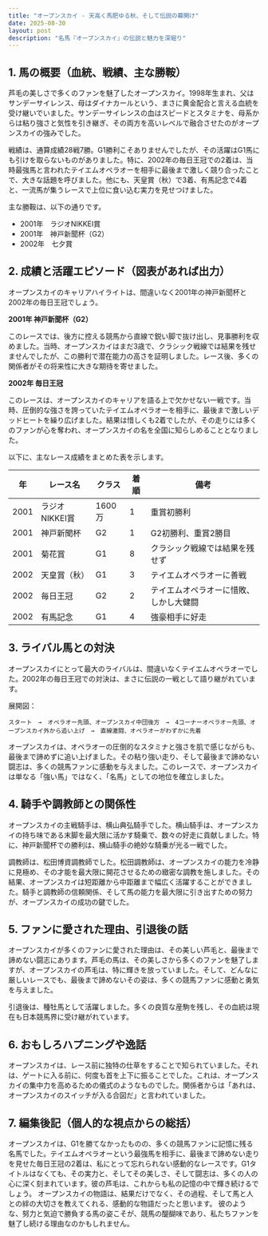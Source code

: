 ```yaml
---
title: "オープンスカイ - 天高く馬肥ゆる秋、そして伝説の幕開け"
date: 2025-08-30
layout: post
description: "名馬『オープンスカイ』の伝説と魅力を深堀り"
---
```


## 1. 馬の概要（血統、戦績、主な勝鞍）

芦毛の美しさで多くのファンを魅了したオープンスカイ。1998年生まれ、父はサンデーサイレンス、母はダイナカールという、まさに黄金配合と言える血統を受け継いでいました。サンデーサイレンスの血はスピードとスタミナを、母系からは粘り強さと気性を引き継ぎ、その両方を高いレベルで融合させたのがオープンスカイの強みでした。

戦績は、通算成績28戦7勝。G1勝利こそありませんでしたが、その活躍はG1馬にも引けを取らないものがありました。特に、2002年の毎日王冠での2着は、当時最強馬と言われたテイエムオペラオーを相手に最後まで激しく競り合ったことで、大きな話題を呼びました。他にも、天皇賞（秋）で3着、有馬記念で4着と、一流馬が集うレースで上位に食い込む実力を見せつけました。

主な勝鞍は、以下の通りです。

* 2001年　ラジオNIKKEI賞
* 2001年　神戸新聞杯（G2）
* 2002年　七夕賞


## 2. 成績と活躍エピソード（図表があれば出力）

オープンスカイのキャリアハイライトは、間違いなく2001年の神戸新聞杯と2002年の毎日王冠でしょう。

**2001年 神戸新聞杯（G2）**

このレースでは、後方に控える競馬から直線で鋭い脚で抜け出し、見事勝利を収めました。当時、オープンスカイはまだ3歳で、クラシック戦線では結果を残せませんでしたが、この勝利で潜在能力の高さを証明しました。レース後、多くの関係者がその将来性に大きな期待を寄せました。


**2002年 毎日王冠**

このレースは、オープンスカイのキャリアを語る上で欠かせない一戦です。当時、圧倒的な強さを誇っていたテイエムオペラオーを相手に、最後まで激しいデッドヒートを繰り広げました。結果は惜しくも2着でしたが、その走りには多くのファンが心を奪われ、オープンスカイの名を全国に知らしめることとなりました。

以下に、主なレース成績をまとめた表を示します。

| 年 | レース名          | クラス | 着順 | 備考                                      |
|---|-------------------|-------|------|-------------------------------------------|
| 2001 | ラジオNIKKEI賞     | 1600万 | 1    | 重賞初勝利                                  |
| 2001 | 神戸新聞杯         | G2    | 1    | G2初勝利、重賞2勝目                         |
| 2001 | 菊花賞           | G1    | 8    | クラシック戦線では結果を残せず               |
| 2002 | 天皇賞（秋）       | G1    | 3    | テイエムオペラオーに善戦                     |
| 2002 | 毎日王冠         | G2    | 2    | テイエムオペラオーに惜敗、しかし大健闘        |
| 2002 | 有馬記念         | G1    | 4    | 強豪相手に好走                              |


## 3. ライバル馬との対決

オープンスカイにとって最大のライバルは、間違いなくテイエムオペラオーでした。2002年の毎日王冠での対決は、まさに伝説の一戦として語り継がれています。

展開図：

```
スタート　→　オペラオー先頭、オープンスカイ中団後方　→　4コーナーオペラオー先頭、オープンスカイ外から追い上げ　→　直線激闘、オペラオーがわずかに先着
```

オープンスカイは、オペラオーの圧倒的なスタミナと強さを肌で感じながらも、最後まで諦めずに追い上げました。その粘り強い走り、そして最後まで諦めない闘志は、多くの競馬ファンに感動を与えました。このレースで、オープンスカイは単なる「強い馬」ではなく、「名馬」としての地位を確立しました。


## 4. 騎手や調教師との関係性

オープンスカイの主戦騎手は、横山典弘騎手でした。横山騎手は、オープンスカイの持ち味である末脚を最大限に活かす騎乗で、数々の好走に貢献しました。特に、神戸新聞杯での勝利は、横山騎手の絶妙な騎乗が光る一戦でした。

調教師は、松田博資調教師でした。松田調教師は、オープンスカイの能力を冷静に見極め、その才能を最大限に開花させるための緻密な調教を施しました。その結果、オープンスカイは短距離から中距離まで幅広く活躍することができました。騎手と調教師の信頼関係、そして馬の能力を最大限に引き出すための努力が、オープンスカイの成功の鍵でした。


## 5. ファンに愛された理由、引退後の話

オープンスカイが多くのファンに愛された理由は、その美しい芦毛と、最後まで諦めない闘志にあります。芦毛の馬は、その美しさから多くのファンを魅了しますが、オープンスカイの芦毛は、特に輝きを放っていました。そして、どんなに厳しいレースでも、最後まで諦めないその姿は、多くの競馬ファンに感動と勇気を与えました。

引退後は、種牡馬として活躍しました。多くの良質な産駒を残し、その血統は現在も日本競馬界に受け継がれています。


## 6. おもしろハプニングや逸話

オープンスカイは、レース前に独特の仕草をすることで知られていました。それは、ゲートに入る前に、何度も首を上下に振ることでした。これは、オープンスカイの集中力を高めるための儀式のようなものでした。関係者からは「あれは、オープンスカイのスイッチが入る合図だ」と言われていました。


## 7. 編集後記（個人的な視点からの総括）

オープンスカイは、G1を勝てなかったものの、多くの競馬ファンに記憶に残る名馬でした。テイエムオペラオーという最強馬を相手に、最後まで諦めない走りを見せた毎日王冠の2着は、私にとって忘れられない感動的なレースです。G1タイトルはなくても、その実力と、そしてその美しさ、そして闘志は、多くの人の心に深く刻まれています。彼の芦毛は、これからも私の記憶の中で輝き続けるでしょう。  オープンスカイの物語は、結果だけでなく、その過程、そして馬と人との絆の大切さを教えてくれる、感動的な物語だったと思います。  彼のような、努力と気迫で勝負する馬の姿こそが、競馬の醍醐味であり、私たちファンを魅了し続ける理由なのかもしれません。
